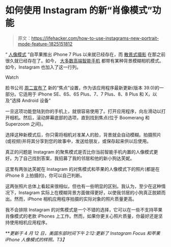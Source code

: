 # 如何使用 Instagram 的新“肖像模式”功能

> 原文：<https://lifehacker.com/how-to-use-instagrams-new-portrait-mode-feature-1825151812>

“ [人像模式](https://lifehacker.com/remains-of-the-day-apples-new-portrait-mode-for-iphone-1786963746) ”自苹果推出 iPhone 7 Plus 以来就已经存在，而 [散景式摄影](https://lifehacker.com/create-your-own-bokeh-for-beautiful-photo-effects-5142551) 在那之前很久就已经存在了。如今， [大多数高端智能手机](https://www.zdnet.com/article/smartphone-portrait-mode-shootout-eight-phones-starting-at-200-challenge-the-1000-apple-iphone-x/) 都带有某种背景模糊相机模式。如今，Instagram 也加入了这一行列。

Watch

脸书公司 [周二宣布了](https://instagram-press.com/blog/2018/04/10/introducing-focus/) 新的“焦点”设置，作为该应用程序最新更新(版本 39.0)的一部分。它适用于 iPhone SE、6S、6S Plus、7、7 Plus、8、8 Plus 和 X，以及“选择 Android 设备”

一旦这项功能登陆到你的手机上，就很容易使用了。打开应用程序，向左滑动以打开相机。然后，滚动屏幕底部的选项，直到找到焦点(位于 Boomerang 和 Superzoom 之间)。

选择这种新模式后，你只需将相机对准某人的脸，背景就会自动模糊。拍摄照片(或视频)并将其分享到您的故事中，发送给朋友，或保存起来供以后使用。

真正的问题是 Instagram 的聚焦模式是否比你当前智能手机内置的人像模式更好。为了自己找到答案，我招募了我的邻居和他的新小狗达芙妮。

这里有两张达芙妮在 Instagram 的对焦模式和苹果的人像模式下的照片(都是在 iPhone 8 上拍摄的)，你可以自己判断。

这两张照片总体上看起来很相似，但也有一些明显的区别。我认为，至少在这种情况下，Instagram 实际上在模糊背景方面做得更好，以使我邻居的小狗真正脱颖而出。然而，iPhone 相机应用程序拍摄的实际对象的照片质量更高。

我不会排除 Instagram 的对焦模式是一个不错的选择，它可以在一些不支持苹果肖像模式的老款 iPhones 上工作。然而，如果你更关心照片质量，你最好还是坚持使用相机应用程序。

***更新于 4 月 12 日，美国东部时间下午 2:12:更新了 Instagram Focus 和苹果 iPhone 人像模式的样照。*T3】**
